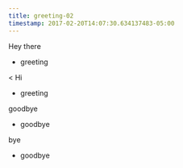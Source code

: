 ```yaml
---
title: greeting-02
timestamp: 2017-02-20T14:07:30.634137483-05:00
---
```


Hey there
* greeting

< Hi
* greeting

goodbye
* goodbye

bye
* goodbye
